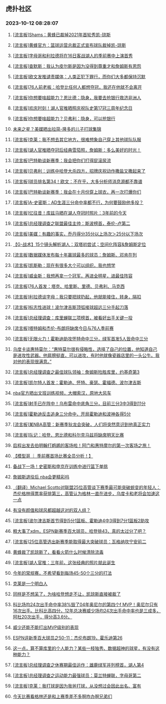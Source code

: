## 虎扑社区 
### 2023-10-12 08:28:07

1. [[流言板]Shams：黄蜂已裁掉2021年首轮秀凯-琼斯](https://bbs.hupu.com/62437784.html)

2. [[流言板]黄蜂官方：篮球运营总裁正式宣布球队裁掉凯-琼斯](https://bbs.hupu.com/62438035.html)

3. [[流言板]字母哥和利拉德将在16日客战湖人的季前赛中上演首秀](https://bbs.hupu.com/62437891.html)

4. [[流言板]查默斯：我认为皮尔斯是因为没得到尊重才和詹姆斯有恩怨](https://bbs.hupu.com/62437937.html)

5. [[流言板]欧文发推谴责媒体：人类正犯下罪行，而你们大多都保持沉默](https://bbs.hupu.com/62437382.html)

6. [[流言板]76人前老板：哈登比任何人都想夺冠，我还在他就不会离开](https://bbs.hupu.com/62437224.html)

7. [[流言板]你想要啥超能力？恩比德：隐身，我要去抢银行救济非洲人](https://bbs.hupu.com/62438065.html)

8. [[流言板]欢庆时刻！湖人官推晒照庆祝队史第17冠三周年纪念日](https://bbs.hupu.com/62437851.html)

9. [[流言板]你想要啥超能力？贝弗利：隐身，可以抢银行](https://bbs.hupu.com/62438083.html)

10. [未来之星？美媒晒出拉简-隆多的儿子打球集锦](https://bbs.hupu.com/62436297.html)

11. [[流言板]克莱：我不想去其它地方，很难想象自己穿上其他球队队服](https://bbs.hupu.com/62436994.html)

12. [[流言板]湖人官推晒夺冠后经典雪茄照，詹姆斯：多么美好的时光！](https://bbs.hupu.com/62437914.html)

13. [[流言板]巴特勒谈新赛季：我会把你们打得屁滚尿流](https://bbs.hupu.com/62437651.html)

14. [[流言板]贝弗利：训练中哈登大杀四方，招牌庆祝动作撒盐又撒起来了](https://bbs.hupu.com/62436921.html)

15. [[流言板]球员排名第34！欧文：不在乎，大多分析师消息源都不靠谱](https://bbs.hupu.com/62437799.html)

16. [[流言板]巴特勒谈新赛季：我会在十月份穿上球衣，再一次打爆你们](https://bbs.hupu.com/62436624.html)

17. [[流言板]A-史密斯：AD生涯三分命中率都不行，为何要鼓励他多投？](https://bbs.hupu.com/62438033.html)

18. [[流言板]忆往昔！库兹马晒在湖人夺冠时照片：3年前的今天](https://bbs.hupu.com/62437334.html)

19. [[流言板]总经理调查之联盟最佳主帅：斯波榜首，泰伦-卢第二](https://bbs.hupu.com/62434537.html)

20. [[流言板]美媒：有趣的事实，乔丹得分35分以上场次＞25分以下场次](https://bbs.hupu.com/62437407.html)

21. [【G-战术】15个镜头解析湖人：双塔初尝试；空间化阵容&詹姆斯定位](https://bbs.hupu.com/62433214.html)

22. [[流言板]数据媒体发布每十年赢球最多的球员：詹姆斯、邓肯在列](https://bbs.hupu.com/62437629.html)

23. [[流言板]凯斯勒：现在有很多大个可以组织，我也想学](https://bbs.hupu.com/62438134.html)

24. [[流言板]威金斯：我想再拿一个冠军，再进全明星，进最佳阵容](https://bbs.hupu.com/62438167.html)

25. [[流言板]76人首发：塔克、哈里斯、里德、贝弗利、马克西](https://bbs.hupu.com/62437974.html)

26. [[流言板]利拉德谈字母：我只要把球扔起，他就能接住，转身，隔扣](https://bbs.hupu.com/62436801.html)

27. [[流言板]标志性进球！波尔津吉斯顶弧接球超远三分手起刀落](https://bbs.hupu.com/62438056.html)

28. [[流言板]总经理调查：库里蝉联三项榜首，被看好出手关键一投](https://bbs.hupu.com/62433187.html)

29. [[流言板]塔特姆和杰伦-布朗将缺席今日与76人季前赛](https://bbs.hupu.com/62437823.html)

30. [[流言板]无限火力！霍勒迪助攻怀特命中三分，绿军首发5人皆命中三分](https://bbs.hupu.com/62438141.html)

31. [乌度卡谈惠特莫尔：“惠特莫尔很有侵略性，选择了自己的位置，他知道自己是进攻性武器。他肩膀挺直，可以进攻，有时他就像瓷器店里的一头公牛。我对他的表现很满意。”](https://bbs.hupu.com/62438124.html)

32. [[流言板]总经理调查之最佳球队领袖：詹姆斯险胜库里，约基奇第3](https://bbs.hupu.com/62433041.html)

33. [[流言板]凯尔特人首发：霍勒迪、怀特、豪瑟、霍福德、波尔津吉斯](https://bbs.hupu.com/62437964.html)

34. [nba官方晒出文班训练视频，大帽索汉，原地大风车](https://bbs.hupu.com/62438053.html)

35. [[流言板]射手已在阵中！乌布雷命中底角三分，目前三分3中3得到11分](https://bbs.hupu.com/62438241.html)

36. [[流言板]霍勒迪反击追身三分命中，开局霍勒迪和波神各得5分](https://bbs.hupu.com/62438093.html)

37. [[流言板]某NBA高管：新赛季狄龙会突破，人们将突然意识到他真正实力](https://bbs.hupu.com/62437477.html)

38. [[流言板]队记：哈登、恩比德和科尔克马兹将缺席明天比赛](https://bbs.hupu.com/62436432.html)

39. [启程出发去伯明翰打鹈鹕的客场啦！阿门和惠特摩尔的第一次客场之旅！](https://bbs.hupu.com/62437844.html)

40. [【模型哥 ｜ 季前赛首场比赛全员分析！】](https://bbs.hupu.com/62437915.html)

41. [备战下一场！史密斯和申京在训练中进行篮下单挑](https://bbs.hupu.com/62438113.html)

42. [詹姆斯退役后 nba会更精彩吗](https://bbs.hupu.com/62437818.html)

43. [（翻译）Michael Scotto对联盟25位高管谈下赛季最可能突破蜕变的年轻人：杰伦格林得票率获排第三，高管认为格林一直在进步，乌度卡和老将会加速这一点](https://bbs.hupu.com/62438067.html)

44. [有没有颜值和球风都超越这对的双人组？](https://bbs.hupu.com/62438022.html)

45. [[流言板]波尔津吉斯首节得到5分1篮板、霍勒迪4中3得到7分1篮板2助攻](https://bbs.hupu.com/62438194.html)

46. [粗大事了xdm，ESPN新赛季百大球员，哈登排43，真的太过分了吧？](https://bbs.hupu.com/62438104.html)

47. [[流言板]25位高管选出新赛季能取得最大突破球员：瓦格纳坎宁安前二](https://bbs.hupu.com/62437447.html)

48. [黄蜂裁了凯琼斯了，看看火箭什么时候清除流毒](https://bbs.hupu.com/62438037.html)

49. [[流言板]湖人官推：三年前，这张经典的照片就此诞生](https://bbs.hupu.com/62437608.html)

50. [今年的常规赛，不希望看到每场45-50个三分的打法](https://bbs.hupu.com/62438148.html)

51. [克莱是一个明白人](https://bbs.hupu.com/62437849.html)

52. [同样是不想呆了，为啥哈登想走不让，凯琼斯直接被裁了](https://bbs.hupu.com/62437820.html)

53. [科比场均24次出手命中率38%毁了04年奥尼尔的第四个f MVP！奥尼尔只有16次出手。比科比高四分，12年总决赛威少场均24次出手命中率也是三成多，阿杜20次出手，得分高3.6分。](https://bbs.hupu.com/62437966.html)

54. [威少还能不能打出MVP级别的表现](https://bbs.hupu.com/62437835.html)

55. [ESPN评新季百大球员之50-11：杰伦布朗19，霍乐迪第26](https://bbs.hupu.com/62437841.html)

56. [这一点，算不算库里的个人能力？某些一枝独秀、数据超神的球星，有没有这种能力？](https://bbs.hupu.com/62437840.html)

57. [[流言板]总经理调查之休赛期最佳运作：雄鹿绿军并列榜首，湖人第4](https://bbs.hupu.com/62432240.html)

58. [[流言板]总经理调查之运动能力最强球员：莫兰特蝉联，字母哥第二](https://bbs.hupu.com/62434153.html)

59. [[流言板]克莱：我打球是因为我爸打球，从没想过会因此出名、富有](https://bbs.hupu.com/62436644.html)

60. [今天比赛看格林还是和上赛季差不多啊咋办啊兄弟们](https://bbs.hupu.com/62435227.html)

